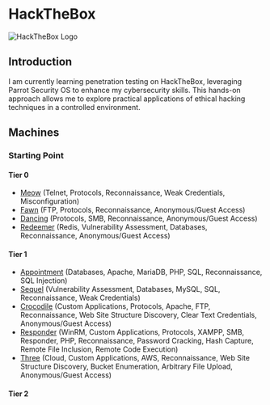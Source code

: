 # HackTheBox
![HackTheBox Logo](https://www.crest-approved.org/wp-content/uploads/2022/11/htb-header.png)

## Introduction

I am currently learning penetration testing on HackTheBox, leveraging Parrot Security OS to enhance my cybersecurity skills. This hands-on approach allows me to explore practical applications of ethical hacking techniques in a controlled environment.

## Machines
### Starting Point
#### Tier 0
- [Meow](https://github.com/jcongmon/htb/blob/main/starting-point/tier0/meow/README.md) (Telnet, Protocols, Reconnaissance, Weak Credentials, Misconfiguration)
- [Fawn](https://github.com/jcongmon/htb/tree/main/starting-point/tier0/fawn/README.md) (FTP, Protocols, Reconnaissance, Anonymous/Guest Access)
- [Dancing](https://github.com/jcongmon/htb/tree/main/starting-point/tier0/dancing/README.md) (Protocols, SMB, Reconnaissance, Anonymous/Guest Access)
- [Redeemer](https://github.com/jcongmon/htb/tree/main/starting-point/tier0/redeemer/README.md) (Redis, Vulnerability Assessment, Databases, Reconnaissance, Anonymous/Guest Access)
#### Tier 1
- [Appointment](https://github.com/jcongmon/htb/tree/main/starting-point/tier1/appointment/README.md) (Databases, Apache, MariaDB, PHP, SQL, Reconnaissance, SQL Injection)
- [Sequel](https://github.com/jcongmon/htb/tree/main/starting-point/tier1/sequel/README.md) (Vulnerability Assessment, Databases, MySQL, SQL, Reconnaissance, Weak Credentials)
- [Crocodile](https://github.com/jcongmon/htb/tree/main/starting-point/tier1/crocodile/README.md) (Custom Applications, Protocols, Apache, FTP, Reconnaissance, Web Site Structure Discovery, Clear Text Credentials, Anonymous/Guest Access)
- [Responder](https://github.com/jcongmon/htb/tree/main/starting-point/tier1/responder/README.md) (WinRM, Custom Applications, Protocols, XAMPP, SMB, Responder, PHP, Reconnaissance, Password Cracking, Hash Capture, Remote File Inclusion, Remote Code Execution)
- [Three](https://github.com/jcongmon/htb/tree/main/starting-point/tier1/three/README.md) (Cloud, Custom Applications, AWS, Reconnaissance, Web Site Structure Discovery, Bucket Enumeration, Arbitrary File Upload, Anonymous/Guest Access)
#### Tier 2
